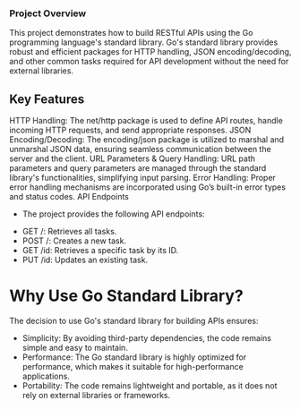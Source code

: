 ### Project Overview
This project demonstrates how to build RESTful APIs using the Go programming language's standard library. Go's standard library provides robust and efficient packages for HTTP handling, JSON encoding/decoding, and other common tasks required for API development without the need for external libraries.

## Key Features
HTTP Handling: The net/http package is used to define API routes, handle incoming HTTP requests, and send appropriate responses.
JSON Encoding/Decoding: The encoding/json package is utilized to marshal and unmarshal JSON data, ensuring seamless communication between the server and the client.
URL Parameters & Query Handling: URL path parameters and query parameters are managed through the standard library's functionalities, simplifying input parsing.
Error Handling: Proper error handling mechanisms are incorporated using Go’s built-in error types and status codes.
API Endpoints

- The project provides the following API endpoints:

* GET /: Retrieves all tasks.
* POST /: Creates a new task.
* GET /id: Retrieves a specific task by its ID.
* PUT /id: Updates an existing task.

# Why Use Go Standard Library?
The decision to use Go's standard library for building APIs ensures:

* Simplicity: By avoiding third-party dependencies, the code remains simple and easy to maintain.
* Performance: The Go standard library is highly optimized for performance, which makes it suitable for high-performance applications.
* Portability: The code remains lightweight and portable, as it does not rely on external libraries or frameworks.